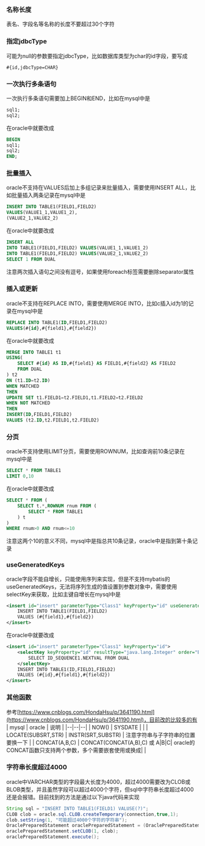 ### 名称长度

表名、字段名等名称的长度不要超过30个字符

### 指定jdbcType

可能为null的参数要指定jdbcType，比如数据库类型为char的id字段，要写成
~~~
#{id,jdbcType=CHAR}
~~~

### 一次执行多条语句

一次执行多条语句需要加上BEGIN和END，比如在mysql中是
~~~sql
sql1;
sql2;
~~~
在oracle中就要改成
~~~sql
BEGIN
sql1;
sql2;
END;
~~~

### 批量插入

oracle不支持在VALUES后加上多组记录来批量插入，需要使用INSERT ALL，比如批量插入两条记录在mysql中是
~~~sql
INSERT INTO TABLE1(FIELD1,FIELD2)
VALUES(VALUE1_1,VALUE1_2),
(VALUE2_1,VALUE2_2)
~~~
在oracle中就要改成
~~~sql
INSERT ALL
INTO TABLE1(FIELD1,FIELD2) VALUES(VALUE1_1,VALUE1_2)
INTO TABLE1(FIELD1,FIELD2) VALUES(VALUE2_1,VALUE2_2)
SELECT 1 FROM DUAL
~~~
注意两次插入语句之间没有逗号，如果使用foreach标签需要删除separator属性

### 插入或更新

oracle不支持在REPLACE INTO，需要使用MERGE INTO，比如c插入id为1的记录在mysql中是
~~~sql
REPLACE INTO TABLE1(ID,FIELD1,FIELD2)  
VALUES(#{id},#{field1},#{field2})
~~~
在oracle中就要改成
~~~sql
MERGE INTO TABLE1 t1
USING(
    SELECT #{id} AS ID,#{field1} AS FIELD1,#{field2} AS FIELD2
    FROM DUAL
) t2
ON (t1.ID=t2.ID)
WHEN MATCHED  
THEN
UPDATE SET t1.FIELD1=t2.FIELD1,t1.FIELD2=t2.FIELD2
WHEN NOT MATCHED  
THEN
INSERT(ID,FIELD1,FIELD2)
VALUES (t2.ID,t2.FIELD1,t2.FIELD2)
~~~

### 分页

oracle不支持使用LIMIT分页，需要使用ROWNUM，比如查询前10条记录在mysql中是
~~~sql
SELECT * FROM TABLE1
LIMIT 0,10
~~~
在oracle中就要改成
~~~sql
SELECT * FROM (
    SELECT t.*,ROWNUM rnum FROM (
        SELECT * FROM TABLE1
    ) t
)
WHERE rnum>0 AND rnum<=10
~~~
注意这两个10的意义不同，mysql中是指总共10条记录，oracle中是指到第十条记录

### useGeneratedKeys

oracle字段不能自增长，只能使用序列来实现，但是不支持mybatis的useGeneratedKeys，无法将序列生成的值设置到参数对象中，需要使用selectKey来获取，比如主键自增长在mysql中是
~~~xml
<insert id="insert" parameterType="Class1" keyProperty="id" useGeneratedKeys="true">
    INSERT INTO TABLE1(FIELD1,FIELD2)
    VALUES (#{field1},#{field2})
</insert>
~~~
在oracle中就要改成
~~~xml
<insert id="insert" parameterType="Class1" keyProperty="id">
    <selectKey keyProperty="id" resultType="java.lang.Integer" order="BEFORE">
        SELECT ID_SEQUENCE1.NEXTVAL FROM DUAL
    </selectKey>
    INSERT INTO TABLE1(ID,FIELD1,FIELD2)
    VALUES (#{id},#{field1},#{field2})
</insert>
~~~

### 其他函数

参考[https://www.cnblogs.com/HondaHsu/p/3641190.html](https://www.cnblogs.com/HondaHsu/p/3641190.html)，目前改的比较多的有
| mysql | oracle | 说明 |
|--|--|--|
| NOW() | SYSDATE | |
| LOCATE(SUBSRT,STR) | INSTR(SRT,SUBSTR) | 注意字符串与子字符串的位置要换一下 |
| CONCAT(A,B,C) | CONCAT(CONCAT(A,B),C) 或 A\|B\|C| oracle的CONCAT函数只支持两个参数，多个需要嵌套使用或换成\| |

### 字符串长度超过4000

oracle中VARCHAR类型的字段最大长度为4000，超过4000需要改为CLOB或BLOB类型，并且虽然字段可以超过4000个字符，但sql中字符串长度超过4000还是会报错。目前找到的方法是通过以下java代码来实现
~~~java
String sql = "INSERT INTO TABLE1(FIELD1) VALUSE(?)";
CLOB clob = oracle.sql.CLOB.createTemporary(connection,true,1);  
clob.setString(1, "可能超过4000个字符的字符串");  
OraclePreparedStatement oraclePreparedStatement = (OraclePreparedStatement) connection.prepareCall(sql);  
oraclePreparedStatement.setCLOB(1, clob);  
oraclePreparedStatement.execute();
~~~